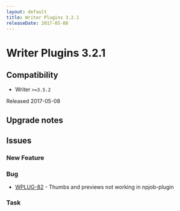 ```yaml
---
layout: default
title: Writer Plugins 3.2.1
releaseDate: 2017-05-08
---
```

<div class="jumbotron">
    <h1>Writer Plugins 3.2.1</h1>    
    <h2>Compatibility</h2>
    <ul>
        <li>Writer <code>>=3.5.2</code></li>
    </ul>
</div>

Released 2017-05-08



## Upgrade notes  
           



## Issues  


### New Feature 



### Bug 

 * [WPLUG-82](https://jira.infomaker.se/browse/WPLUG-82) - Thumbs and previews not working in npjob-plugin 


### Task 



